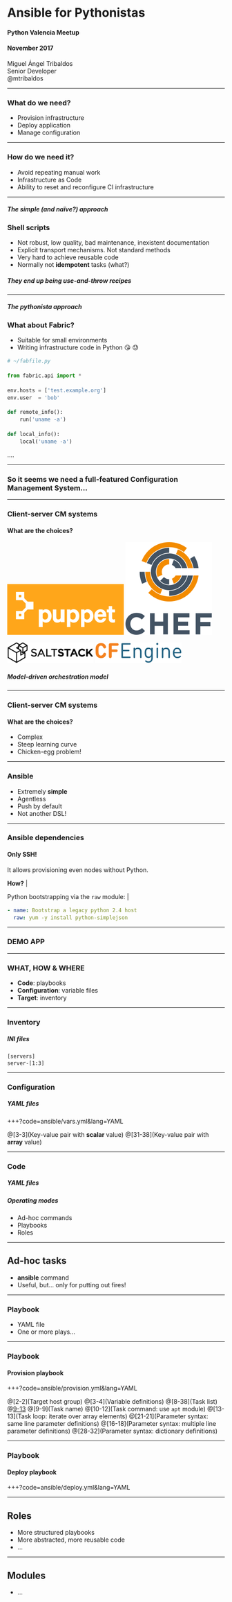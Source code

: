 # Ansible for Pythonistas

#### Python Valencia Meetup
#### November 2017

Miguel Ángel Tribaldos  
Senior Developer  
@mtribaldos

---

### What do we need?

- Provision infrastructure
- Deploy application
- Manage configuration

---

### How do we need it?

- Avoid repeating manual work
- Infrastructure as Code
- Ability to reset and reconfigure CI infrastructure

---

##### The simple (and naïve?) approach
### Shell scripts

- Not robust, low quality, bad maintenance, inexistent documentation
- Explicit transport mechanisms. Not standard methods
- Very hard to achieve reusable code
- Normally not **idempotent** tasks (what?)

##### They end up being use-and-throw recipes

---

##### The pythonista approach
### What about Fabric?

- Suitable for small environments
- Writing infrastructure code in Python 
:kissing_heart: :sweat:

```python
# ~/fabfile.py

from fabric.api import *

env.hosts = ['test.example.org']
env.user  = 'bob'

def remote_info():
    run('uname -a')

def local_info():
    local('uname -a')
```

....

---

### So it seems we need a full-featured Configuration Management System...

---

### Client-server CM systems

#### What are the choices? 

![Puppet](assets/puppet_logo.png)
![Chef](assets/chef_logo.png)

![Salt](assets/salt_logo.png) 
![CFEngine](assets/cfengine_logo.png)

##### Model-driven orchestration model

--- 

### Client-server CM systems

#### What are the choices? 

 - Complex
 - Steep learning curve
 - Chicken-egg problem!

---

### Ansible

- Extremely **simple**
- Agentless
- Push by default
- Not another DSL!

---

### Ansible dependencies

#### Only SSH!

It allows provisioning even nodes without Python. 

**How?** |

Python bootstrapping via the `raw` module: |

```yaml
- name: Bootstrap a legacy python 2.4 host
  raw: yum -y install python-simplejson
```

---

### DEMO APP

---

### WHAT, HOW & WHERE

- **Code**: playbooks
- **Configuration**: variable files
- **Target**: inventory

---

### Inventory

##### INI files 

```
[servers]
server-[1:3]
```

---

### Configuration

##### YAML files

+++?code=ansible/vars.yml&lang=YAML

@[3-3](Key-value pair with **scalar** value)
@[31-38](Key-value pair with **array** value)

---

### Code

##### YAML files

##### Operating modes

- Ad-hoc commands
- Playbooks
- Roles

---

## Ad-hoc tasks

- **ansible** command
- Useful, but... only for putting out fires!

---

### Playbook

- YAML file
- One or more plays...

---

### Playbook

#### Provision playbook

+++?code=ansible/provision.yml&lang=YAML

@[2-2](Target host group)
@[3-4](Variable definitions)
@[8-38](Task list)
@[9-13](Task)
@[9-9](Task name)
@[10-12](Task command: use `apt` module)
@[13-13](Task loop: iterate over array elements)
@[21-21](Parameter syntax: same line parameter definitions)
@[16-18](Parameter syntax: multiple line parameter definitions)
@[28-32](Parameter syntax: dictionary definitions)

---

### Playbook

#### Deploy playbook

+++?code=ansible/deploy.yml&lang=YAML

---

## Roles 

- More structured playbooks
- More abstracted, more reusable code
- ...

---

## Modules

- ... 


